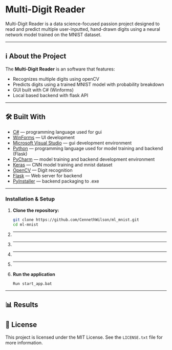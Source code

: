# Multi-Digit Reader

Multi-Digit Reader is a data science-focused passion project designed to read and predict multiple user-inputted, hand-drawn digits using a neural network model trained on the MNIST dataset.

---

## ℹ️ About the Project

The **Multi-Digit Reader** is an software that features:

- Recognizes multiple digits using openCV
- Predicts digits using a trained MNIST model with probability breakdown
- GUI built with C# (Winforms)
- Local based backend with flask API

---

## 🛠️ Built With

- [C#](https://learn.microsoft.com/en-us/dotnet/csharp/) — programming language used for gui
- [WinForms](https://learn.microsoft.com/en-us/dotnet/desktop/winforms/) — UI development
- [Microsoft Visual Studio](https://visualstudio.microsoft.com/) — gui development environment
- [Python](https://www.python.org/) — programming language used for model training and backend (Flask)
- [PyCharm](https://www.jetbrains.com/pycharm/) — model training and backend development environment
- [Keras](https://keras.io/) — CNN model training and mnist dataset
- [OpenCV](https://opencv.org/) — Digit recognition
- [Flask](https://flask.palletsprojects.com/en/stable/) — Web server for backend
- [PyInstaller](https://pyinstaller.org/en/stable/) — backend packaging to .exe

---

### Installation & Setup

1. **Clone the repository:**

   ```bash
   git clone https://github.com/CennethWilson/ml_mnist.git
   cd ml-mnist

2. ****

   
   
3. ****

4. ****

5. ****

6. **Run the application**

   `Run start_app.bat`

---

## 📊 Results



## 📃 License

This project is licensed under the MIT License. See the `LICENSE.txt` file for more information.
